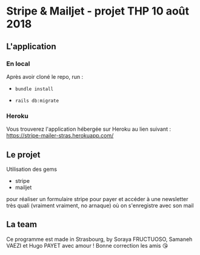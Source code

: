 # Stripe & Mailjet - projet THP 10 août 2018

## L'application

### En local

Après avoir cloné le repo, run :

- `bundle install`

- `rails db:migrate`

### Heroku

Vous trouverez l'application hébergée sur Heroku au lien suivant : https://stripe-mailer-stras.herokuapp.com/

## Le projet

Utilisation des gems
- stripe
- mailjet

pour réaliser un formulaire stripe pour payer et accéder à une newsletter très quali (vraiment vraiment, no arnaque) où on s'enregistre avec son mail

## La team

Ce programme est made in Strasbourg, by Soraya FRUCTUOSO, Samaneh VAEZI et Hugo PAYET avec amour ! Bonne correction les amis :kissing_heart:
